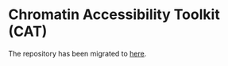 # Chromatin Accessibility Toolkit (CAT)

The repository has been migrated to [here](https://github.com/tzhu-bio/cisDynet).
